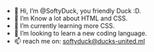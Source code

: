 - 👋 Hi, I’m @SoftyDuck, you friendly Duck :D.
- 👀 I’m Know a lot about HTML and CSS.
- 🌱 I’m currently learning more CSS.
- 💞️ I’m looking to learn a new coding language.
- 📫 reach me on: softyduck@ducks-united.ml

<!---
SoftyDuck/SoftyDuck is a ✨ special ✨ repository because its `README.md` (this file) appears on your GitHub profile.
You can click the Preview link to take a look at your changes.
--->
